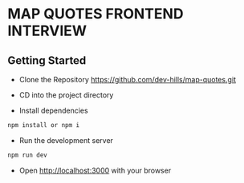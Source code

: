 # MAP QUOTES FRONTEND INTERVIEW

## Getting Started

- Clone the Repository https://github.com/dev-hills/map-quotes.git

- CD into the project directory

- Install dependencies

```bash
npm install or npm i
```

- Run the development server

```bash
npm run dev
```

- Open [http://localhost:3000](http://localhost:3000) with your browser

